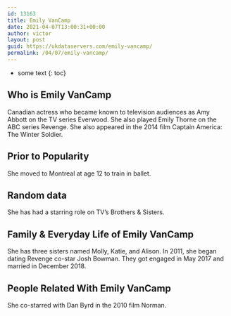 ```yaml
---
id: 13163
title: Emily VanCamp
date: 2021-04-07T13:00:31+00:00
author: victor
layout: post
guid: https://ukdataservers.com/emily-vancamp/
permalink: /04/07/emily-vancamp/
---
```


* some text
{: toc}


## Who is Emily VanCamp



Canadian actress who became known to television audiences as Amy Abbott on the TV series Everwood. She also played Emily Thorne on the ABC series Revenge. She also appeared in the 2014 film Captain America: The Winter Soldier.

                
                
                
## Prior to Popularity



She moved to Montreal at age 12 to train in ballet.

                
                
                
## Random data



She has had a starring role on TV&#8217;s Brothers & Sisters.

                
                
                
## Family & Everyday Life of Emily VanCamp



She has three sisters named Molly, Katie, and Alison. In 2011, she began dating Revenge co-star Josh Bowman. They got engaged in May 2017 and married in December 2018.

                
                
                
## People Related With Emily VanCamp



She co-starred with Dan Byrd in the 2010 film Norman.

                
              
            
          
          
          